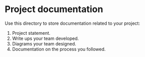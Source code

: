 # Project documentation

Use this directory to store documentation related to your project:

1. Project statement.
2. Write ups your team developed.
3. Diagrams your team designed.
4. Documentation on the process you followed.
